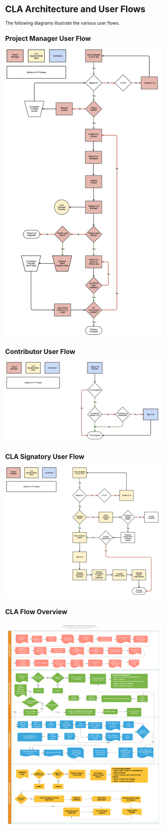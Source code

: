# CLA Architecture and User Flows

The following diagrams illustrate the various user flows.

## Project Manager User Flow

![CLA Project Manager User Flow](imgs/project-manager-user-flow.png)

## Contributor User Flow

![CLA Contributor User Flow](imgs/cla-contributor-user-flow.png)

## CLA Signatory User Flow

![CLA Signatory User Flow](imgs/cla-signatory-user-flow.png)

## CLA Flow Overview

![CLA Flow Overview](imgs/cla-overview.png)

